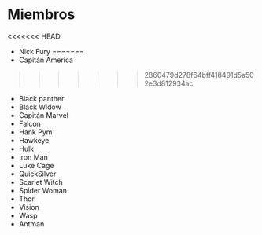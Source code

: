 # Miembros
<<<<<<< HEAD

* Nick Fury
=======
* Capitán America
>>>>>>> 2860479d278f64bff418491d5a502e3d812934ac
* Black panther
* Black Widow
* Capitán Marvel
* Falcon
* Hank Pym
* Hawkeye
* Hulk
* Iron Man
* Luke Cage
* QuickSilver
* Scarlet Witch
* Spider Woman
* Thor
* Vision
* Wasp
* Antman
